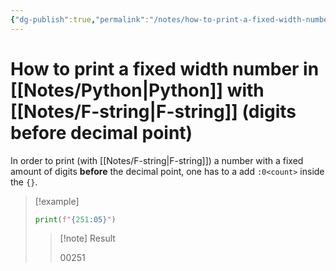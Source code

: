 ```yaml
---
{"dg-publish":true,"permalink":"/notes/how-to-print-a-fixed-width-number-in-python-with-f-string-digits-before-decimal-point/"}
---
```





# How to print a fixed width number in [[Notes/Python\|Python]] with [[Notes/F-string\|F-string]] (digits before decimal point)
In order to print (with [[Notes/F-string\|F-string]]) a number with a fixed amount of digits **before** the decimal point, one has to a add `:0<count>` inside the `{}`.

> [!example]
>```Python
>print(f"{251:05}")
>```
>> [!note] Result
>>
>> 00251